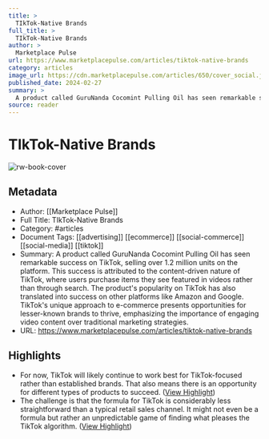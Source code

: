 ```yaml
---
title: >
  TIkTok-Native Brands
full_title: >
  TIkTok-Native Brands
author: >
  Marketplace Pulse
url: https://www.marketplacepulse.com/articles/tiktok-native-brands
category: articles
image_url: https://cdn.marketplacepulse.com/articles/650/cover_social.jpg
published_date: 2024-02-27
summary: >
  A product called GuruNanda Cocomint Pulling Oil has seen remarkable success on TikTok, selling over 1.2 million units on the platform. This success is attributed to the content-driven nature of TikTok, where users purchase items they see featured in videos rather than through search. The product's popularity on TikTok has also translated into success on other platforms like Amazon and Google. TikTok's unique approach to e-commerce presents opportunities for lesser-known brands to thrive, emphasizing the importance of engaging video content over traditional marketing strategies.
source: reader
---
```

# TIkTok-Native Brands

![rw-book-cover](https://cdn.marketplacepulse.com/articles/650/cover_social.jpg)

## Metadata
- Author: [[Marketplace Pulse]]
- Full Title: TIkTok-Native Brands
- Category: #articles
- Document Tags: [[advertising]] [[ecommerce]] [[social-commerce]] [[social-media]] [[tiktok]] 
- Summary: A product called GuruNanda Cocomint Pulling Oil has seen remarkable success on TikTok, selling over 1.2 million units on the platform. This success is attributed to the content-driven nature of TikTok, where users purchase items they see featured in videos rather than through search. The product's popularity on TikTok has also translated into success on other platforms like Amazon and Google. TikTok's unique approach to e-commerce presents opportunities for lesser-known brands to thrive, emphasizing the importance of engaging video content over traditional marketing strategies.
- URL: https://www.marketplacepulse.com/articles/tiktok-native-brands

## Highlights
- For now, TikTok will likely continue to work best for TikTok-focused rather than established brands. That also means there is an opportunity for different types of products to succeed. ([View Highlight](https://read.readwise.io/read/01hr7202qpkwfrzn8xq02nyvkq))
- The challenge is that the formula for TikTok is considerably less straightforward than a typical retail sales channel. It might not even be a formula but rather an unpredictable game of finding what pleases the TikTok algorithm. ([View Highlight](https://read.readwise.io/read/01hr720k7jvpetff4e19j97xa9))


